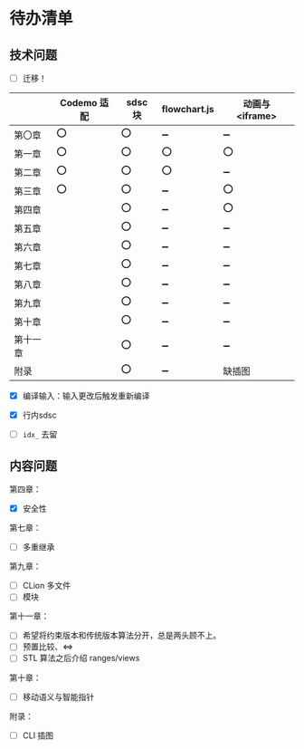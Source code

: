 # 待办清单

## 技术问题

- [ ] 迁移！

|          | Codemo 适配 | sdsc 块 | flowchart.js       | 动画与 \<iframe\>  |
| -------- | ----------- | ------- | ------------------ | ------------------ |
| 第〇章   | :o:         | :o:     | :heavy_minus_sign: | :heavy_minus_sign: |
| 第一章   | :o:         | :o:     | :o:                | :o:                |
| 第二章   | :o:         | :o:     | :o:                | :heavy_minus_sign: |
| 第三章   | :o:         | :o:     | :heavy_minus_sign: | :o:                |
| 第四章   |             | :o:     | :heavy_minus_sign: | :o:                |
| 第五章   |             | :o:     | :heavy_minus_sign: | :heavy_minus_sign: |
| 第六章   |             | :o:     | :heavy_minus_sign: | :heavy_minus_sign: |
| 第七章   |             | :o:     | :heavy_minus_sign: | :heavy_minus_sign: |
| 第八章   |             | :o:     | :heavy_minus_sign: | :heavy_minus_sign: |
| 第九章   |             | :o:     | :heavy_minus_sign: | :heavy_minus_sign: |
| 第十章   |             | :o:     | :heavy_minus_sign: | :heavy_minus_sign: |
| 第十一章 |             | :o:     | :heavy_minus_sign: | :heavy_minus_sign: |
| 附录     |             | :o:     | :heavy_minus_sign: | 缺插图             |

- [x] 编译输入：输入更改后触发重新编译
- [x] 行内sdsc

- [ ] `idx_` 去留

## 内容问题

第四章：
- [x] 安全性

第七章：
- [ ] 多重继承

第九章：
- [ ] CLion 多文件
- [ ] 模块

第十一章：
- [ ] 希望将约束版本和传统版本算法分开，总是两头顾不上。
- [ ] 预置比较、&lt;=>
- [ ] STL 算法之后介绍 ranges/views

第十章：
- [ ] 移动语义与智能指针

附录：
- [ ] CLI 插图
